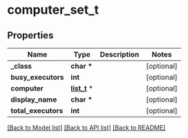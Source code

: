 # computer_set_t

## Properties
Name | Type | Description | Notes
------------ | ------------- | ------------- | -------------
**_class** | **char \*** |  | [optional] 
**busy_executors** | **int** |  | [optional] 
**computer** | [**list_t**](hudson_master_computer.md) \* |  | [optional] 
**display_name** | **char \*** |  | [optional] 
**total_executors** | **int** |  | [optional] 

[[Back to Model list]](../README.md#documentation-for-models) [[Back to API list]](../README.md#documentation-for-api-endpoints) [[Back to README]](../README.md)


